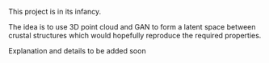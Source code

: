 This project is in its infancy.

The idea is to use 3D point cloud and GAN to form a latent space between crustal structures which would hopefully reproduce the required properties.

Explanation and details to be added soon

